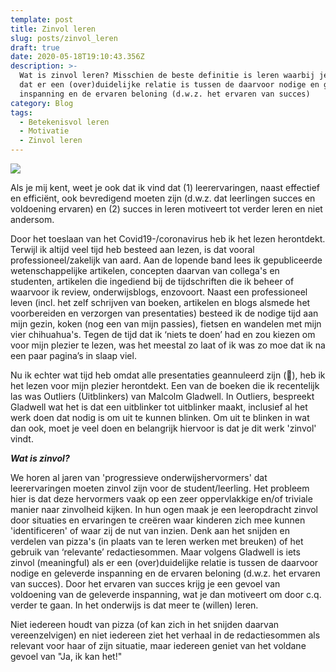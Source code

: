 ```yaml
---
template: post
title: Zinvol leren
slug: posts/zinvol_leren
draft: true
date: 2020-05-18T19:10:43.356Z
description: >-
  Wat is zinvol leren? Misschien de beste definitie is leren waarbij je merkt
  dat er een (over)duidelijke relatie is tussen de daarvoor nodige en geleverde
  inspanning en de ervaren beloning (d.w.z. het ervaren van succes)
category: Blog
tags:
  - Betekenisvol leren
  - Motivatie
  - Zinvol leren
---
```

![](/media/gfp-pizza.jpg)

Als je mij kent, weet je ook dat ik vind dat (1) leerervaringen, naast effectief en efficiënt, ook bevredigend moeten zijn (d.w.z. dat leerlingen succes en voldoening ervaren) en (2) succes in leren motiveert tot verder leren en niet andersom.

Door het toeslaan van het Covid19-/coronavirus heb ik het lezen herontdekt. Terwijl ik altijd veel tijd heb besteed aan lezen, is dat vooral professioneel/zakelijk van aard. Aan de lopende band lees ik gepubliceerde wetenschappelijke artikelen, concepten daarvan van collega's en studenten, artikelen die ingediend bij de tijdschriften die ik beheer of waarvoor ik review, onderwijsblogs, enzovoort. Naast een professioneel leven (incl. het zelf schrijven van boeken, artikelen en blogs alsmede het voorbereiden en verzorgen van presentaties) besteed ik de nodige tijd aan mijn gezin, koken (nog een van mijn passies), fietsen en wandelen met mijn vier chihuahua's. Tegen de tijd dat ik ‘niets te doen’ had en zou kiezen om voor mijn plezier te lezen, was het meestal zo laat of ik was zo moe dat ik na een paar pagina’s in slaap viel. 

Nu ik echter wat tijd heb omdat alle presentaties geannuleerd zijn (), heb ik het lezen voor mijn plezier herontdekt. Een van de boeken die ik recentelijk las was Outliers (Uitblinkers) van Malcolm Gladwell. In Outliers, bespreekt Gladwell wat het is dat een uitblinker tot uitblinker maakt, inclusief al het werk doen dat nodig is om uit te kunnen blinken. Om uit te blinken in wat dan ook, moet je veel doen en belangrijk hiervoor is dat je dit werk 'zinvol' vindt.

_**Wat is zinvol?**_

We horen al jaren van 'progressieve onderwijshervormers' dat leerervaringen moeten zinvol zijn voor de student/leerling. Het probleem hier is dat deze hervormers vaak op een zeer oppervlakkige en/of triviale manier naar zinvolheid kijken. In hun ogen maak je een leeropdracht zinvol door situaties en ervaringen te creëren waar kinderen zich mee kunnen 'identificeren' of waar zij de nut van inzien. Denk aan het snijden en verdelen van pizza's (in plaats van te leren werken met breuken) of het gebruik van ‘relevante’ redactiesommen. Maar volgens Gladwell is iets zinvol (meaningful) als er een (over)duidelijke relatie is tussen de daarvoor nodige en geleverde inspanning en de ervaren beloning (d.w.z. het ervaren van succes). Door het ervaren van succes krijg je een gevoel van voldoening van de geleverde inspanning, wat je dan motiveert om door c.q. verder te gaan. In het onderwijs is dat meer te (willen) leren.

Niet iedereen houdt van pizza (of kan zich in het snijden daarvan vereenzelvigen) en niet iedereen ziet het verhaal in de redactiesommen als relevant voor haar of zijn situatie, maar iedereen geniet van het voldane gevoel van "Ja, ik kan het!"
